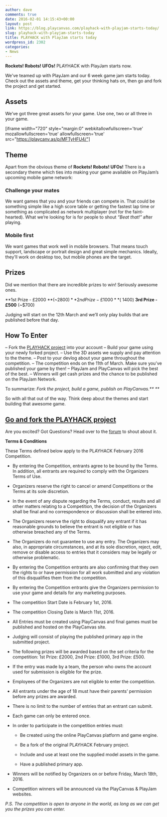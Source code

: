 ```yaml
---
author: dave
comments: true
date: 2016-02-01 14:15:43+00:00
layout: post
link: https://blog.playcanvas.com/playhack-with-playjam-starts-today/
slug: playhack-with-playjam-starts-today
title: PLAYHACK with PlayJam starts today
wordpress_id: 2302
categories:
- News
---
```


**Rockets! Robots! UFOs!** PLAYHACK with PlayJam starts now.

We've teamed up with PlayJam and our 6 week game jam starts today. Check out the assets and theme, get your thinking hats on, then go and fork the project and get started.

<!-- more -->


## Assets


We’ve got three great assets for your game. Use one, two or all three in your game.

[iframe width="720" style="margin:0" webkitallowfullscreen='true' mozallowfullscreen='true' allowfullscreen='true' src="https://playcanv.as/p/MFTyHFU4/"]




## Theme


Apart from the obvious theme of **Rockets! Robots! UFOs!** There is a secondary theme which ties into making your game available on PlayJam’s upcoming mobile game network:


### Challenge your mates


We want games that you and your friends can compete in. That could be something simple like a high score table or getting the fastest lap time or something as complicated as network multiplayer (not for the faint-hearted). What we’re looking for is for people to shout _“Beat that!”_ after playing.


### Mobile first


We want games that work well in mobile browsers. That means touch support, landscape or portrait design and great simple mechanics. Ideally, they’ll work on desktop too, but mobile phones are the target.


## Prizes


Did we mention that there are incredible prizes to win! Seriously awesome ones.

**1st Prize - £2000 **(~$2800)
**2nd Prize - £1000 **(~$1400)
**3rd Prize - £500** (~$700)

Judging will start on the 12th March and we’ll only play builds that are published before that day.


## How To Enter


– Fork the [PLAYHACK project](https://playcanvas.com/project/374578/overview/playhack-feb-16) into your account
– Build your game using your newly forked project.
– Use the 3D assets we supply and pay attention to the theme.
– Post to your devlog about your game throughout the competition.
– The competition ends on the 11th of March. Make sure you’ve published your game by then!
– PlayJam and PlayCanvas will pick the best of the best.
– Winners will get cash prizes and the chance to be published on the PlayJam Network.

To summarize: _Fork the project, build a game, publish on PlayCanvas.** **_

So with all that out of the way. Think deep about the themes and start building that awesome game.


## [Go and fork the PLAYHACK project](https://playcanvas.com/project/374578/overview/playhack-feb-16)


Are you excited? Got Questions? Head over to the [forum](http://forum.playcanvas.com) to shout about it.

**Terms & Conditions**

These Terms defined below apply to the PLAYHACK February 2016 Competition.



	
  * By entering the Competition, entrants agree to be bound by the Terms. In addition, all entrants are required to comply with the Organizers Terms of Use.

	
  * Organizers reserve the right to cancel or amend Competitions or the Terms at its sole discretion.

	
  * In the event of any dispute regarding the Terms, conduct, results and all other matters relating to a Competition, the decision of the Organizers shall be final and no correspondence or discussion shall be entered into.

	
  * The Organizers reserve the right to disqualify any entrant if it has reasonable grounds to believe the entrant is not eligible or has otherwise breached any of the Terms.

	
  * The Organizers do not guarantee to use any entry. The Organizers may also, in appropriate circumstances, and at its sole discretion, reject, edit, remove or disable access to entries that it considers may be legally or otherwise problematic.

	
  * By entering the Competition entrants are also confirming that they own the rights to or have permission for all work submitted and any violation of this disqualifies them from the competition.

	
  * By entering the Competition entrants give the Organizers permission to use your game and details for any marketing purposes.

	
  * The competition Start Date is February 1st, 2016.

	
  * The competition Closing Date is March 11st, 2016.

	
  * All Entries must be created using PlayCanvas and final games must be published and hosted on the PlayCanvas site.

	
  * Judging will consist of playing the published primary app in the submitted project.

	
  * The following prizes will be awarded based on the set criteria for the competition: 1st Prize: £2000, 2nd Prize: £1000, 3rd Prize: £500.

	
  * If the entry was made by a team, the person who owns the account used for submission is eligible for the prize.

	
  * Employees of the Organizers are not eligible to enter the competition.

	
  * All entrants under the age of 18 must have their parents’ permission before any prizes are awarded.

	
  * There is no limit to the number of entries that an entrant can submit.

	
  * Each game can only be entered once.

	
  * In order to participate in the competition entries must:

	
    * Be created using the online PlayCanvas platform and game engine.

	
    * Be a fork of the original PLAYHACK February project.

	
    * Include and use at least one the supplied model assets in the game.

	
    * Have a published primary app.




	
  * Winners will be notified by Organizers on or before Friday, March 18th, 2016.

	
  * Competition winners will be announced via the PlayCanvas & PlayJam websites.


_P.S. The competition is open to anyone in the world, as long as we can get you the prizes you can enter._
